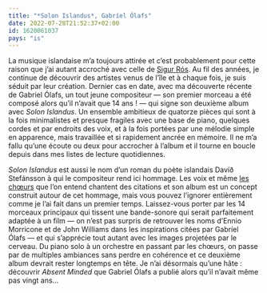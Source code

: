 ```yaml
---
title: "*Solon Islandus*, Gabríel Ólafs"
date: 2022-07-28T21:52:37+02:00
id: 1620061037 
pays: "is"
---
```


La musique islandaise m’a toujours attirée et c’est probablement pour cette raison que j’ai autant accroché avec celle de [Sigur Rós](https://voiretmanger.fr/odins-raven-magic-sigur-ros/). Au fil des années, je continue de découvrir des artistes venus de l’île et à chaque fois, je suis séduit par leur création. Dernier cas en date, avec ma découverte récente de Gabriel Ólafs, un tout jeune compositeur — son premier morceau a été composé alors qu’il n’avait que 14 ans ! — qui signe son deuxième album avec *Solon Islandus*. Un ensemble ambitieux de quatorze pièces qui sont à la fois minimalistes et presque fragiles avec une base de piano, quelques cordes et par endroits des voix, et à la fois portées par une mélodie simple en apparence, mais travaillée et si rapidement ancrée en mémoire. Il ne m’a fallu qu’une écoute ou deux pour accrocher à l’album et il tourne en boucle depuis dans mes listes de lecture quotidiennes. 

*Solon Islandus* est aussi le nom d’un roman du poète islandais Davíð Stefánsson à qui le compositeur rend ici hommage. Les voix et même [les chœurs](https://www.youtube.com/watch?v=sPa1v2ZeGxE) que l’on entend chantent des citations et son album est un concept construit autour de cet hommage, mais vous pouvez l’ignorer entièrement comme je l’ai fait dans un premier temps. Laissez-vous porter par les 14 morceaux principaux qui tissent une bande-sonore qui serait parfaitement adaptée à un film — on n’est pas surpris de retrouver les noms d’Ennio Morricone et de John Williams dans les inspirations citées par Gabríel Ólafs — et qui s’apprécie tout autant avec les images projetées par le cerveau. Du piano solo à un orchestre en passant par les chœurs, on passe par de multiples ambiances sans perdre en cohérence et ce deuxième album devrait rester longtemps en tête. Je n’ai désormais qu’une hâte : découvrir *Absent Minded* que Gabriel Ólafs a publié alors qu’il n’avait même pas vingt ans…